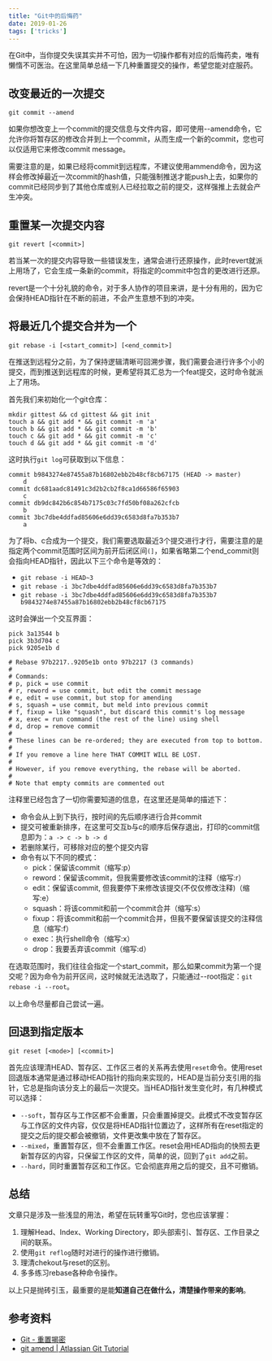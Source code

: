 ```yaml
---
title: "Git中的后悔药"
date: 2019-01-26
tags: ['tricks']
---
```


在Git中，当你提交失误其实并不可怕，因为一切操作都有对应的后悔药卖，唯有懒惰不可医治。在这里简单总结一下几种重置提交的操作，希望您能对症服药。

## 改变最近的一次提交
```
git commit --amend
```

如果你想改变上一个commit的提交信息与文件内容，即可使用--amend命令，它允许你将暂存区的修改合并到上一个commit，从而生成一个新的commit，您也可以仅适用它来修改commit message。

需要注意的是，如果已经将commit到远程库，不建议使用ammend命令，因为这样会修改掉最近一次commit的hash值，只能强制推送才能push上去，如果你的commit已经同步到了其他仓库或别人已经拉取之前的提交，这样强推上去就会产生冲突。

## 重置某一次提交内容
```
git revert [<commit>]
```

若当某一次的提交内容导致一些错误发生，通常会进行还原操作，此时revert就派上用场了，它会生成一条新的commit，将指定的commit中包含的更改进行还原。

revert是一个十分礼貌的命令，对于多人协作的项目来讲，是十分有用的，因为它会保持HEAD指针在不断的前进，不会产生意想不到的冲突。

## 将最近几个提交合并为一个
```
git rebase -i [<start_commit>] [<end_commit>]
```
在推送到远程分之前，为了保持逻辑清晰可回溯步骤，我们需要会进行许多个小的提交，而到推送到远程库的时候，更希望将其汇总为一个feat提交，这时命令就派上了用场。

首先我们来初始化一个git仓库：
```
mkdir gittest && cd gittest && git init
touch a && git add * && git commit -m 'a'
touch b && git add * && git commit -m 'b'
touch c && git add * && git commit -m 'c'
touch d && git add * && git commit -m 'd'
```
这时执行`git log`可获取到以下信息：
```
commit b9843274e87455a87b16802ebb2b48cf8cb67175 (HEAD -> master)
    d
commit dc681aadc81491c3d2b2cb2f8ca1d66586f65903
    c
commit db9dc842b6c854b7175c03c7fd50bf08a262cfcb
    b
commit 3bc7dbe4ddfad85606e6dd39c6583d8fa7b353b7
    a
```

为了将b、c合成为一个提交，我们需要选取最近3个提交进行才行，需要注意的是指定两个commit范围时区间为前开后闭区间`(]`，如果省略第二个end_commit则会指向HEAD指针，因此以下三个命令是等效的：
- `git rebase -i HEAD~3`
- `git rebase -i 3bc7dbe4ddfad85606e6dd39c6583d8fa7b353b7`
- `git rebase -i 3bc7dbe4ddfad85606e6dd39c6583d8fa7b353b7 b9843274e87455a87b16802ebb2b48cf8cb67175`

这时会弹出一个交互界面：
```
pick 3a13544 b
pick 3b3d704 c
pick 9205e1b d

# Rebase 97b2217..9205e1b onto 97b2217 (3 commands)
#
# Commands:
# p, pick = use commit
# r, reword = use commit, but edit the commit message
# e, edit = use commit, but stop for amending
# s, squash = use commit, but meld into previous commit
# f, fixup = like "squash", but discard this commit's log message
# x, exec = run command (the rest of the line) using shell
# d, drop = remove commit
#
# These lines can be re-ordered; they are executed from top to bottom.
#
# If you remove a line here THAT COMMIT WILL BE LOST.
#
# However, if you remove everything, the rebase will be aborted.
#
# Note that empty commits are commented out
```
注释里已经包含了一切你需要知道的信息，在这里还是简单的描述下：
- 命令会从上到下执行，按时间的先后顺序进行合并commit
- 提交可被重新排序，在这里可交互b与c的顺序后保存退出，打印的commit信息即为：`a -> c -> b -> d`
- 若删除某行，可移除对应的整个提交内容
- 命令有以下不同的模式：
  - pick：保留该commit（缩写:p）
  - reword：保留该commit，但我需要修改该commit的注释（缩写:r）
  - edit：保留该commit, 但我要停下来修改该提交(不仅仅修改注释)（缩写:e）
  - squash：将该commit和前一个commit合并（缩写:s）
  - fixup：将该commit和前一个commit合并，但我不要保留该提交的注释信息（缩写:f）
  - exec：执行shell命令（缩写:x）
  - drop：我要丢弃该commit（缩写:d）

在选取范围时，我们往往会指定一个start_commit，那么如果commit为第一个提交呢？因为命令为前开区间，这时候就无法选取了，只能通过--root指定：`git rebase -i --root`。

以上命令尽量都自己尝试一遍。

## 回退到指定版本
```
git reset [<mode>] [<commit>]
```

首先应该理清HEAD、暂存区、工作区三者的关系再去使用`reset`命令。使用reset回退版本通常是通过移动HEAD指针的指向来实现的，HEAD是当前分支引用的指针，它总是指向该分支上的最后一次提交。当HEAD指针发生变化时，有几种模式可以选择：
- `--soft`，暂存区与工作区都不会重置，只会重置掉提交。此模式不改变暂存区与工作区的文件内容，仅仅是将HEAD指针位置边了，这样所有在reset指定的提交之后的提交都会被撤销，文件更改集中放在了暂存区。
- `--mixed`，重置暂存区，但不会重置工作区。reset会用HEAD指向的快照去更新暂存区的内容，只保留工作区的文件，简单的说，回到了`git add`之前。
- `--hard`，同时重置暂存区和工作区。它会彻底弃用之后的提交，且不可撤销。

## 总结
文章只是涉及一些浅显的用法，希望在玩转重写Git时，您也应该掌握：
1. 理解Head、Index、Working Directory，即头部索引、暂存区、工作目录之间的联系。
2. 使用`git reflog`随时对进行的操作进行撤销。
3. 理清chekout与reset的区别。
4. 多多练习rebase各种命令操作。

以上只是抛砖引玉，最重要的是能**知道自己在做什么，清楚操作带来的影响**。

## 参考资料
- [Git - 重置揭密](https://git-scm.com/book/zh/v2/Git-%E5%B7%A5%E5%85%B7-%E9%87%8D%E7%BD%AE%E6%8F%AD%E5%AF%86)
- [git amend \| Atlassian Git Tutorial](https://www.atlassian.com/git/tutorials/rewriting-history)
